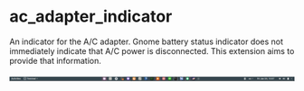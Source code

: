 # ac_adapter_indicator
An indicator for the A/C adapter. Gnome battery status indicator does not immediately indicate that A/C power is disconnected. This extension aims to provide that information.

![screenshot](https://github.com/altgokul/ac_adapter_indicator/blob/master/ac_adapter_indicator.png)
